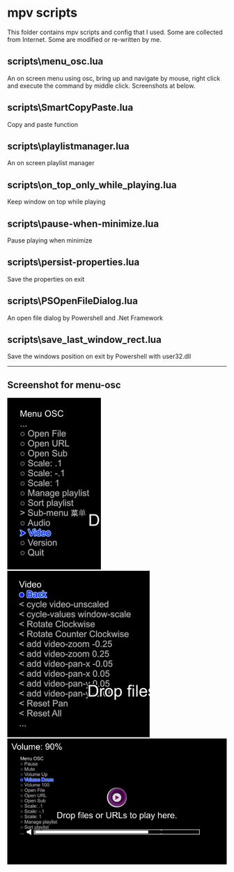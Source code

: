 # mpv scripts

This folder contains mpv scripts and config that I used.  Some are collected from Internet. Some are modified or re-written by me.

## scripts\menu_osc.lua

An on screen menu using osc, bring up and navigate by mouse, right click and execute the command by middle click.  Screenshots at below.  

## scripts\SmartCopyPaste.lua

Copy and paste function

## scripts\playlistmanager.lua

An on screen playlist manager

## scripts\on_top_only_while_playing.lua

Keep window on top while playing

## scripts\pause-when-minimize.lua

Pause playing when minimize

## scripts\persist-properties.lua

Save the properties on exit

## scripts\PSOpenFileDialog.lua

An open file dialog by Powershell and .Net Framework

## scripts\save_last_window_rect.lua

Save the windows position on exit by Powershell with user32.dll

---

## Screenshot for menu-osc

![Screenshot 1](Menu_osc_1.png)
![Screenshot 2](Menu_osc_2.png)
![Screenshot 3](Menu_osc_3.png)
